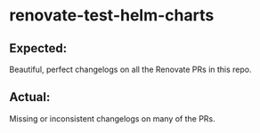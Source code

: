 # renovate-test-helm-charts

## Expected:

Beautiful, perfect changelogs on all the Renovate PRs in this repo.

## Actual:

Missing or inconsistent changelogs on many of the PRs.
